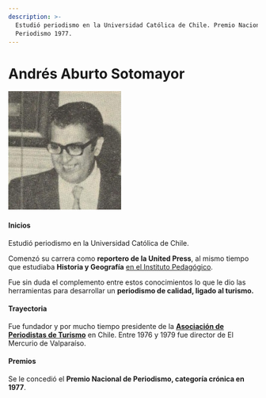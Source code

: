 ```yaml
---
description: >-
  Estudió periodismo en la Universidad Católica de Chile. Premio Nacional de
  Periodismo 1977.
---
```


# Andrés Aburto Sotomayor

![Andr&#xE9;s Aburto Sotomayor. Foto: Universidad de Chile.](../../.gitbook/assets/aburto.jpeg)

#### Inicios

Estudió periodismo en la Universidad Católica de Chile.

Comenzó su carrera como **reportero de la United Press**, al mismo tiempo que estudiaba **Historia y Geografía** [en el Instituto Pedagógico](http://www.uchile.cl/portal/presentacion/historia/grandes-figuras/premios-nacionales/periodismo/6660/andres-aburto-sotomayor).

Fue sin duda el complemento entre estos conocimientos lo que le dio las herramientas para desarrollar un **periodismo de calidad, ligado al turismo.**

#### Trayectoria

Fue fundador y por mucho tiempo presidente de la [**Asociación de Periodistas de Turismo**](http://www.apturchile.cl/) en Chile. Entre 1976 y 1979 fue director de El Mercurio de Valparaíso.

#### Premios

Se le concedió el **Premio Nacional de Periodismo, categoría crónica en 1977**.

